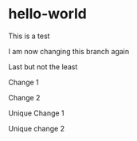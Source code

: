 # hello-world

This is a test 

I am now changing this branch again

Last but not the least

Change 1

Change 2

Unique Change 1

Unique change 2